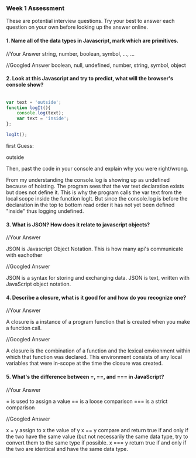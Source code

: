 ### Week 1 Assessment

These are potential interview questions. Try your best to answer each question on your own before looking up the answer online.

#### 1. Name all of the data types in Javascript, mark which are primitives.

  //Your Answer
  string, number, boolean, symbol, ..., ...


  //Googled Answer
  boolean, null, undefined, number, string, symbol, object


#### 2. Look at this Javascript and try to predict, what will the browser's console show?

``` javascript

var text = 'outside';
function logIt(){
    console.log(text);
    var text = 'inside';
};

logIt();

```

first Guess:

outside




Then, past the code in your console and explain why you were right/wrong.

From my understanding the console.log is showing up as undefined because of hoisting. The program sees that the var text declaration exists but does not define it. This is why the program calls the var text from the local scope inside the function logIt. But since the console.log is before the declaration in the top to bottom read order it has not yet been defined "inside" thus logging undefined.


#### 3. What is JSON? How does it relate to javascript objects?

  //Your Answer

  JSON is Javascript Object Notation. This is how many api's communicate with eachother


  //Googled Answer

JSON is a syntax for storing and exchanging data. JSON is text, written with JavaScript object notation.


#### 4. Describe a closure, what is it good for and how do you recognize one?

  //Your Answer

  A closure is a instance of a program function that is created when you make a function call.


  //Googled Answer

  A closure is the combination of a function and the lexical environment within which that function was declared. This environment consists of any local variables that were in-scope at the time the closure was created.


#### 5. What's the difference between =, ==, and === in JavaScript?

  //Your Answer

  = is used to assign a value == is a loose comparison === is a strict comparison


  //Googled Answer

x = y assign to x the value of y
x == y compare and return true if and only if the two have the same value (but not necessarily the same data type,
try to convert them to the same type if possible.
x === y return true if and only if the two are identical and have the same data type.
